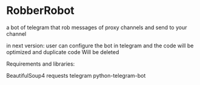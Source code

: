 # RobberRobot
a bot of telegram that rob messages of proxy channels and send to your channel

in next version:
user can configure the bot in telegram and the code will be optimized and duplicate code Will be deleted

Requirements and libraries:

BeautifulSoup4
requests
telegram
python-telegram-bot
